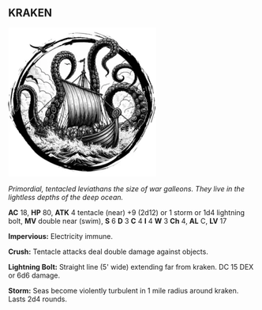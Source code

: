 ## KRAKEN

![](images/kraken.webp)

_Primordial, tentacled leviathans the size of war galleons. They live in the lightless depths of the deep ocean._

**AC** 18, **HP** 80, **ATK** 4 tentacle (near) +9 (2d12) or 1 storm or 1d4 lightning bolt, **MV** double near (swim), **S** 6 **D** 3 **C** 4 **I** 4 **W** 3 **Ch** 4, **AL** C, **LV** 17

**Impervious:** Electricity immune.

**Crush:** Tentacle attacks deal double damage against objects.

**Lightning Bolt:** Straight line (5' wide) extending far from kraken. DC 15 DEX or 6d6 damage.

**Storm:** Seas become violently turbulent in 1 mile radius around kraken. Lasts 2d4 rounds.

